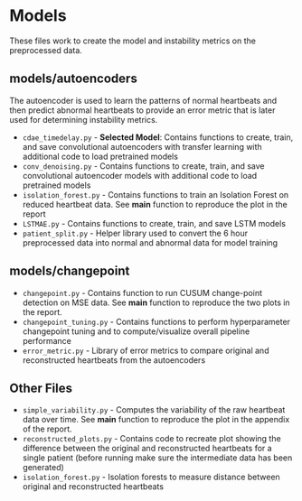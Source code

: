 # Models

These files work to create the model and instability metrics on the preprocessed data.

## models/autoencoders
The autoencoder is used to learn the patterns of normal heartbeats and then predict abnormal heartbeats to provide an error metric that is later used for determining instability metrics.
- `cdae_timedelay.py` - **Selected Model**: Contains functions to create, train, and save convolutional autoencoders with transfer learning with additional code to load pretrained models
- `conv_denoising.py` - Contains functions to create, train, and save convolutional autoencoder models with additional code to load pretrained models
- `isolation_forest.py` - Contains functions to train an Isolation Forest on reduced heartbeat data. See __main__ function to reproduce the plot in the report
- `LSTMAE.py` - Contains functions to create, train, and save LSTM models
- `patient_split.py` - Helper library used to convert the 6 hour preprocessed data into normal and abnormal data for model training

## models/changepoint
- `changepoint.py` - Contains function to run CUSUM change-point detection on MSE data. See __main__ function to reproduce the two plots in the report.
- `changepoint_tuning.py` - Contains functions to perform hyperparameter changepoint tuning and to compute/visualize overall pipeline performance
- `error_metric.py` - Library of error metrics to compare original and reconstructed heartbeats from the autoencoders

## Other Files
- `simple_variability.py` - Computes the variability of the raw heartbeat data over time. See __main__ function to reproduce the plot in the appendix of the report.
- `reconstructed_plots.py` - Contains code to recreate plot showing the difference between the original and reconstructed heartbeats for a single patient (before running make sure the intermediate data has been generated)
- `isolation_forest.py` - Isolation forests to measure distance between original and reconstructed heartbeats

